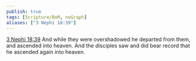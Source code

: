 ```yaml
---
publish: true
tags: [Scripture/BoM, noGraph]
aliases: ["3 Nephi 18:39"]
---
```

[3 Nephi 18:39](https://churchofjesuschrist.org/study/scriptures/bofm/3-ne/18?lang=eng&id=p39#p39) And while they were overshadowed he departed from them, and ascended into heaven. And the disciples saw and did bear record that he ascended again into heaven.




